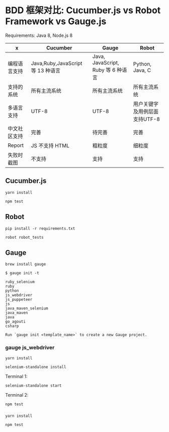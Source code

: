 BDD 框架对比: Cucumber.js vs Robot Framework vs Gauge.js
===

Requirements: Java 8, Node.js 8

 x          |  Cucumber                          |Gauge                |   Robot   
------------|------------------------------------|----------------------|-----------
编程语言支持 | Java,Ruby,JavaScript 等 13 种语言    | Java, JavaScript, Ruby 等 6 种语言 | Python, Java, C  
支持的系统   | 所有主流系统    | 所有主流系统  | 所有主流系统  
多语言支持   |  UTF-8        | UTF-8          | 用户关键字及用例层面支持UTF-8
中文社区支持 | 完善           |     待完善      |   完善   
Report     | JS 不支持 HTML  |   粗粒度          | 细粒度 
失败时截图   | 不支持         |   支持          | 支持

Cucumber.js
--

```
yarn install
```

```
npm test
```


Robot
---

```
pip install -r requirements.txt
```

```
robot robot_tests
```

Gauge
---

```
brew install gauge
```

```
$ gauge init -t

ruby_selenium
ruby
python
js_webdriver
js_puppeteer
js
java_maven_selenium
java_maven
java
go_agouti
csharp

Run `gauge init <template_name>` to create a new Gauge project.
```

### gauge js_webdriver

```
yarn install
```

```
selenium-standalone install
```

Terminal 1:

```
selenium-standalone start
```

Terminal 2:

```
npm test
```

### 

```
yarn install
```

```
npm test
```
